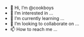 - 👋 Hi, I’m @cookboys
- 👀 I’m interested in ...
- 🌱 I’m currently learning ...
- 💞️ I’m looking to collaborate on ...
- 📫 How to reach me ...

<!---
cookboys/cookboys is a ✨ special ✨ repository because its `README.md` (this file) appears on your GitHub profile.
You can click the Preview link to take a look at your changes.
--->
